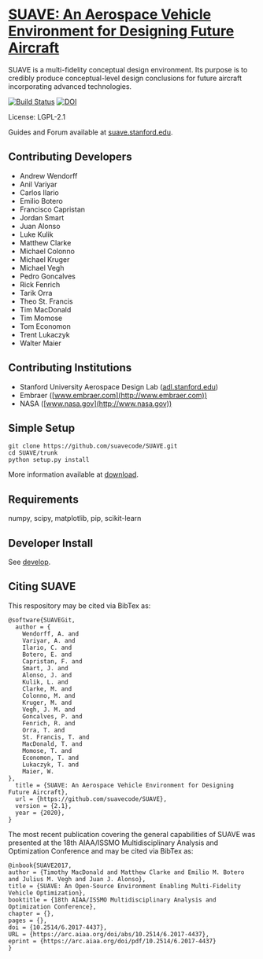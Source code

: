 
[SUAVE: An Aerospace Vehicle Environment for Designing Future Aircraft](http://suave.stanford.edu)
=======


SUAVE is a multi-fidelity conceptual design environment.
Its purpose is to credibly produce conceptual-level design conclusions
for future aircraft incorporating advanced technologies.

[![Build Status](https://travis-ci.org/suavecode/SUAVE.svg?branch=master)](https://travis-ci.org/suavecode/SUAVE)
[![DOI](https://zenodo.org/badge/DOI/10.5281/zenodo.2564444.svg)](https://doi.org/10.5281/zenodo.2564444)

License: LGPL-2.1

Guides and Forum available at [suave.stanford.edu](http://suave.stanford.edu).


Contributing Developers
-----------------------
* Andrew Wendorff
* Anil Variyar
* Carlos Ilario
* Emilio Botero
* Francisco Capristan
* Jordan Smart
* Juan Alonso
* Luke Kulik
* Matthew Clarke
* Michael Colonno
* Michael Kruger
* Michael Vegh
* Pedro Goncalves
* Rick Fenrich
* Tarik Orra
* Theo St. Francis
* Tim MacDonald
* Tim Momose
* Tom Economon
* Trent Lukaczyk
* Walter Maier

Contributing Institutions
-------------------------
* Stanford University Aerospace Design Lab ([adl.stanford.edu](http://adl.stanford.edu))
* Embraer ([www.embraer.com](http://www.embraer.com))
* NASA ([www.nasa.gov](http://www.nasa.gov))

Simple Setup
------------

```
git clone https://github.com/suavecode/SUAVE.git
cd SUAVE/trunk
python setup.py install
```

More information available at [download](http://suave.stanford.edu/download.html).


Requirements
------------

numpy, scipy, matplotlib, pip, scikit-learn


Developer Install
-----------------

See [develop](http://suave.stanford.edu/download/develop_install.html).

Citing SUAVE
-----------------

This respository may be cited via BibTex as:

```
@software{SUAVEGit,
  author = {
    Wendorff, A. and
    Variyar, A. and
    Ilario, C. and
    Botero, E. and
    Capristan, F. and
    Smart, J. and 
    Alonso, J. and
    Kulik, L. and
    Clarke, M. and
    Colonno, M. and 
    Kruger, M. and
    Vegh, J. M. and 
    Goncalves, P. and
    Fenrich, R. and
    Orra, T. and 
    St. Francis, T. and
    MacDonald, T. and
    Momose, T. and
    Economon, T. and
    Lukaczyk, T. and
    Maier, W.
},
  title = {SUAVE: An Aerospace Vehicle Environment for Designing Future Aircraft},
  url = {https://github.com/suavecode/SUAVE},
  version = {2.1},
  year = {2020},
}
```
The most recent publication covering the general capabilities of SUAVE was presented at the 18th AIAA/ISSMO Multidisciplinary Analysis and Optimization Conference and may be cited via BibTex as:

```
@inbook{SUAVE2017,
author = {Timothy MacDonald and Matthew Clarke and Emilio M. Botero and Julius M. Vegh and Juan J. Alonso},
title = {SUAVE: An Open-Source Environment Enabling Multi-Fidelity Vehicle Optimization},
booktitle = {18th AIAA/ISSMO Multidisciplinary Analysis and Optimization Conference},
chapter = {},
pages = {},
doi = {10.2514/6.2017-4437},
URL = {https://arc.aiaa.org/doi/abs/10.2514/6.2017-4437},
eprint = {https://arc.aiaa.org/doi/pdf/10.2514/6.2017-4437}
}
```
